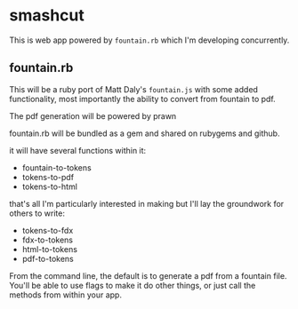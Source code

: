 # smashcut

This is web app powered by `fountain.rb` which I'm developing concurrently.

## fountain.rb

This will be a ruby port of Matt Daly's `fountain.js` with some added functionality, most importantly the ability to convert from fountain to pdf.

The pdf generation will be powered by prawn

fountain.rb will be bundled as a gem and shared on rubygems and github.

it will have several functions within it:

* fountain-to-tokens
* tokens-to-pdf
* tokens-to-html

that's all I'm particularly interested in making but I'll lay the groundwork for others to write:

* tokens-to-fdx
* fdx-to-tokens
* html-to-tokens
* pdf-to-tokens

From the command line, the default is to generate a pdf from a fountain file. You'll be able to use flags to make it do other things, or just call the methods from within your app.
